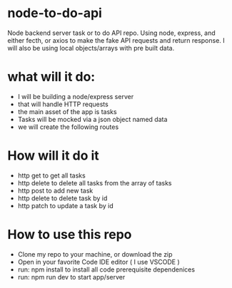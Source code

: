 # node-to-do-api

Node backend server task or to do API repo. Using node, express, and either fecth, or axios to make the fake API requests and return response.
I will also be using local objects/arrays with pre built data.

# what will it do:

- I will be building a node/express server
- that will handle HTTP requests
- the main asset of the app is tasks
- Tasks will be mocked via a json object named data
- we will create the following routes

# How will it do it

- http get to get all tasks
- http delete to delete all tasks from the array of tasks
- http post to add new task
- http delete to delete task by id
- http patch to update a task by id

# How to use this repo
- Clone my repo to your machine, or download the zip
- Open in your favorite Code IDE editor ( I use VSCODE )
- run: npm install to install all code prerequisite dependenices
- run: npm run dev to start app/server
